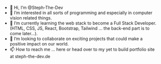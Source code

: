 - 👋 Hi, I’m @Steph-The-Dev
- 👀 I’m interested in all sorts of programming and especially in computer vision related things.
- 🌱 I’m currently learning the web stack to become a Full Stack Developer. (HTML, CSS, JS, React, Bootstrap, Tailwind ... the back-end part is to come later...).
- 💞️ I’m looking to collaborate on exciting projects that could make a positive impact on our world.
- 📫 How to reach me ... here or head over to my yet to build portfolio site at steph-the-dev.de

<!---
Steph-The-Dev/Steph-The-Dev is a ✨ special ✨ repository because its `README.md` (this file) appears on your GitHub profile.
You can click the Preview link to take a look at your changes.
--->

